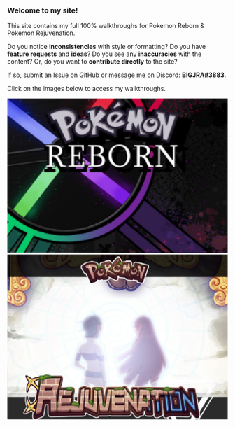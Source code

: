 ### Welcome to my site! 

This site contains my full 100% walkthroughs for Pokemon Reborn & Pokemon Rejuvenation.

Do you notice **inconsistencies** with style or formatting? Do you have **feature requests** and **ideas**? Do you see any **inaccuracies** with the content? Or, do you want to **contribute directly** to the site? 

If so, submit an Issue on GitHub or message me on Discord: **BIGJRA#3883**.

Click on the images below to access my walkthroughs.

<a href="https://bigjra.github.io/reborn">
<img alt="Pokemon Reborn Walkthrough" src="/static/images/reborn_title.jpg"/>
</a>

<a href="https://bigjra.github.io/rejuv">
<img alt="Pokemon Rejuvenation Walkthrough" src="/static/images/rejuv_title.jpg"/>
</a>
